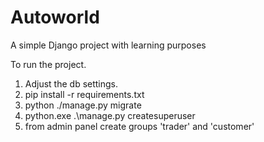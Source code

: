 # Autoworld
A simple Django project with learning purposes

To run the project.

1) Adjust the db settings.
2) pip install -r requirements.txt
3) python ./manage.py migrate
4) python.exe .\manage.py createsuperuser
5) from admin panel create groups 'trader' and 'customer'
